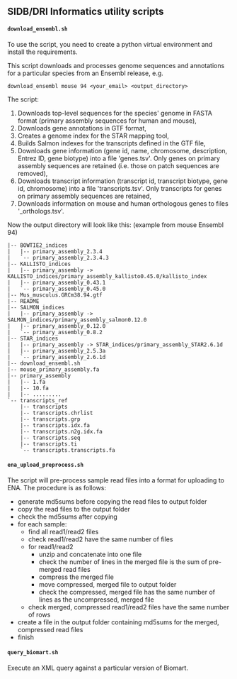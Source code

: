 ## SIDB/DRI Informatics utility scripts

#### `download_ensembl.sh`

To use the script, you need to create a python virtual environment and install the requirements.

This script downloads and processes genome sequences and annotations for a particular species from an Ensembl release, e.g.

    download_ensembl mouse 94 <your_email> <output_directory>

The script:
1) Downloads top-level sequences for the species' genome in FASTA format
(primary assembly sequences for human and mouse),
2) Downloads gene annotations in GTF format,
3) Creates a genome index for the STAR mapping tool,
4) Builds Salmon indexes for the transcripts defined in the GTF file,
5) Downloads gene information (gene id, name, chromosome, description, Entrez
ID, gene biotype) into a file 'genes.tsv'. Only genes on primary assembly
sequences are retained (i.e.  those on patch sequences are removed),
6) Downloads transcript information (transcript id, transcript biotype, gene
id, chromosome) into a file 'transcripts.tsv'. Only transcripts for genes on
primary assembly sequences are retained,
7) Downloads information on mouse and human orthologous genes to files
'<species>_orthologs.tsv'.

Now the output directory will look like this: (example from mouse Ensembl 94)
```
|-- BOWTIE2_indices
|   |-- primary_assembly_2.3.4
|   `-- primary_assembly_2.3.4.3
|-- KALLISTO_indices
|   |-- primary_assembly -> KALLISTO_indices/primary_assembly_kallisto0.45.0/kallisto_index
|   |-- primary_assembly_0.43.1
|   `-- primary_assembly_0.45.0
|-- Mus_musculus.GRCm38.94.gtf
|-- README
|-- SALMON_indices
|   |-- primary_assembly -> SALMON_indices/primary_assembly_salmon0.12.0
|   |-- primary_assembly_0.12.0
|   `-- primary_assembly_0.8.2
|-- STAR_indices
|   |-- primary_assembly -> STAR_indices/primary_assembly_STAR2.6.1d
|   |-- primary_assembly_2.5.3a
|   `-- primary_assembly_2.6.1d
|-- download_ensembl.sh
|-- mouse_primary_assembly.fa
|-- primary_assembly
|   |-- 1.fa
|   |-- 10.fa
|   |-- .........
`-- transcripts_ref
    |-- transcripts
    |-- transcripts.chrlist
    |-- transcripts.grp
    |-- transcripts.idx.fa
    |-- transcripts.n2g.idx.fa
    |-- transcripts.seq
    |-- transcripts.ti
    `-- transcripts.transcripts.fa
```

#### `ena_upload_preprocess.sh`

The script will pre-process sample read files into a format for uploading to
ENA. The procedure is as follows:

- generate md5sums before copying the read files to output folder
- copy the read files to the output folder
- check the md5sums after copying
- for each sample:
  - find all read1/read2 files
  - check read1/read2 have the same number of files
  - for read1/read2
    - unzip and concatenate into one file
    - check the number of lines in the merged file is the sum of pre-merged
    read files
    - compress the merged file
    - move compressed, merged file to output folder
    - check the compressed, merged file has the same number of lines as the
    uncompressed, merged file
  - check merged, compressed read1/read2 files have the same number of rows
- create a file in the output folder containing md5sums for the merged,
compressed read files
- finish

#### `query_biomart.sh`

Execute an XML query against a particular version of Biomart.
